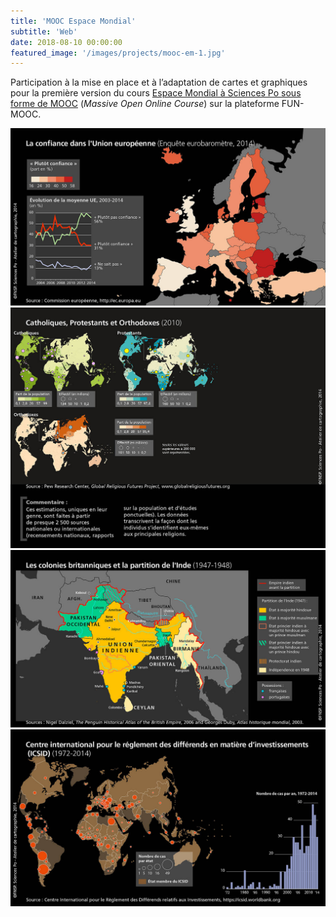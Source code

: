 ```yaml
---
title: 'MOOC Espace Mondial'
subtitle: 'Web'
date: 2018-08-10 00:00:00
featured_image: '/images/projects/mooc-em-1.jpg'
---
```


Participation à la mise en place et à l’adaptation de cartes et graphiques pour la première version du cours [Espace Mondial à Sciences Po sous forme de MOOC](https://www.fun-mooc.fr/courses/SciencesPo/05001S02/Trimestre_1_2015/about) (*Massive Open Online Course*) sur la plateforme FUN-MOOC.



<div class="gallery" data-columns="2">
	<img src="/images/projects/mooc-em-1.jpg">
	<img src="/images/projects/mooc-em-2.jpg">
	<img src="/images/projects/mooc-em-3.jpg">
	<img src="/images/projects/mooc-em-4.jpg">
</div>
